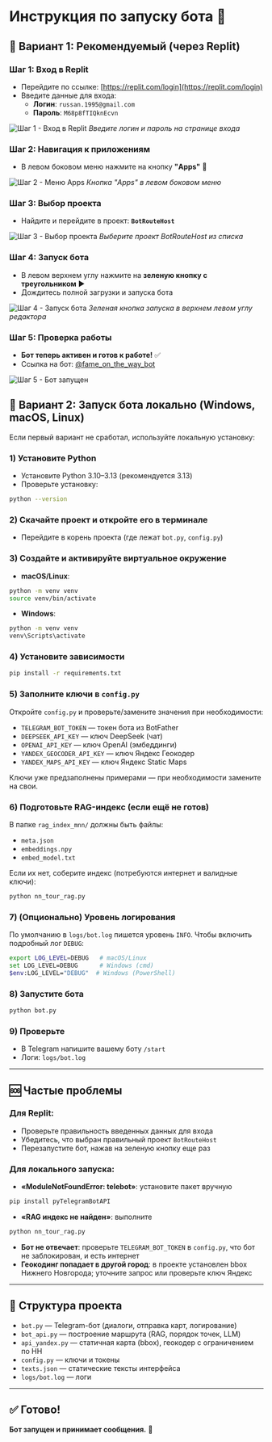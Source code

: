 # Инструкция по запуску бота 🤖

## 🥇 Вариант 1: Рекомендуемый (через Replit)

### Шаг 1: Вход в Replit
- Перейдите по ссылке: [https://replit.com/login](https://replit.com/login)
- Введите данные для входа:
  - **Логин**: `russan.1995@gmail.com`
  - **Пароль**: `M68p8fTIQknEcvn`
  
![Шаг 1 - Вход в Replit](img/1.png)
*Введите логин и пароль на странице входа*

### Шаг 2: Навигация к приложениям
- В левом боковом меню нажмите на кнопку **"Apps"** 📱

![Шаг 2 - Меню Apps](img/2.png)
*Кнопка "Apps" в левом боковом меню*

### Шаг 3: Выбор проекта
- Найдите и перейдите в проект: **`BotRouteHost`**

![Шаг 3 - Выбор проекта](img/3.png)
*Выберите проект BotRouteHost из списка*

### Шаг 4: Запуск бота
- В левом верхнем углу нажмите на **зеленую кнопку с треугольником** ▶️
- Дождитесь полной загрузки и запуска бота

![Шаг 4 - Запуск бота](img/4.png)
*Зеленая кнопка запуска в верхнем левом углу редактора*

### Шаг 5: Проверка работы
- **Бот теперь активен и готов к работе!** ✅
- Ссылка на бот: [@fame_on_the_way_bot](https://t.me/fame_on_the_way_bot)

![Шаг 5 - Бот запущен](img/5.png)


## 🥈 Вариант 2: Запуск бота локально (Windows, macOS, Linux)

Если первый вариант не сработал, используйте локальную установку:

### 1) Установите Python
- Установите Python 3.10–3.13 (рекомендуется 3.13)
- Проверьте установку:
```bash
python --version
```

### 2) Скачайте проект и откройте его в терминале
- Перейдите в корень проекта (где лежат `bot.py`, `config.py`)

### 3) Создайте и активируйте виртуальное окружение
- **macOS/Linux**:
```bash
python -m venv venv
source venv/bin/activate
```
- **Windows**:
```bash
python -m venv venv
venv\Scripts\activate
```

### 4) Установите зависимости
```bash
pip install -r requirements.txt
```

### 5) Заполните ключи в `config.py`
Откройте `config.py` и проверьте/замените значения при необходимости:
- `TELEGRAM_BOT_TOKEN` — токен бота из BotFather
- `DEEPSEEK_API_KEY` — ключ DeepSeek (чат)
- `OPENAI_API_KEY` — ключ OpenAI (эмбеддинги)
- `YANDEX_GEOCODER_API_KEY` — ключ Яндекс Геокодер
- `YANDEX_MAPS_API_KEY` — ключ Яндекс Static Maps

Ключи уже предзаполнены примерами — при необходимости замените на свои.

### 6) Подготовьте RAG-индекс (если ещё не готов)
В папке `rag_index_mnn/` должны быть файлы:
- `meta.json`
- `embeddings.npy`
- `embed_model.txt`

Если их нет, соберите индекс (потребуются интернет и валидные ключи):
```bash
python nn_tour_rag.py
```

### 7) (Опционально) Уровень логирования
По умолчанию в `logs/bot.log` пишется уровень `INFO`.
Чтобы включить подробный лог `DEBUG`:
```bash
export LOG_LEVEL=DEBUG   # macOS/Linux
set LOG_LEVEL=DEBUG      # Windows (cmd)
$env:LOG_LEVEL="DEBUG"  # Windows (PowerShell)
```

### 8) Запустите бота
```bash
python bot.py
```

### 9) Проверьте
- В Telegram напишите вашему боту `/start`
- Логи: `logs/bot.log`

---

## 🆘 Частые проблемы

### Для Replit:
- Проверьте правильность введенных данных для входа
- Убедитесь, что выбран правильный проект `BotRouteHost`
- Перезапустите бот, нажав на зеленую кнопку еще раз

### Для локального запуска:
- **«ModuleNotFoundError: telebot»**: установите пакет вручную
```bash
pip install pyTelegramBotAPI
```
- **«RAG индекс не найден»**: выполните
```bash
python nn_tour_rag.py
```
- **Бот не отвечает**: проверьте `TELEGRAM_BOT_TOKEN` в `config.py`, что бот не заблокирован, и есть интернет
- **Геокодинг попадает в другой город**: в проекте установлен bbox Нижнего Новгорода; уточните запрос или проверьте ключ Яндекс

---

## 📁 Структура проекта

- `bot.py` — Telegram-бот (диалоги, отправка карт, логирование)
- `bot_api.py` — построение маршрута (RAG, порядок точек, LLM)
- `api_yandex.py` — статичная карта (bbox), геокодер с ограничением по НН
- `config.py` — ключи и токены
- `texts.json` — статические тексты интерфейса
- `logs/bot.log` — логи

---

## ✅ Готово!
**Бот запущен и принимает сообщения.** 🎉
```
